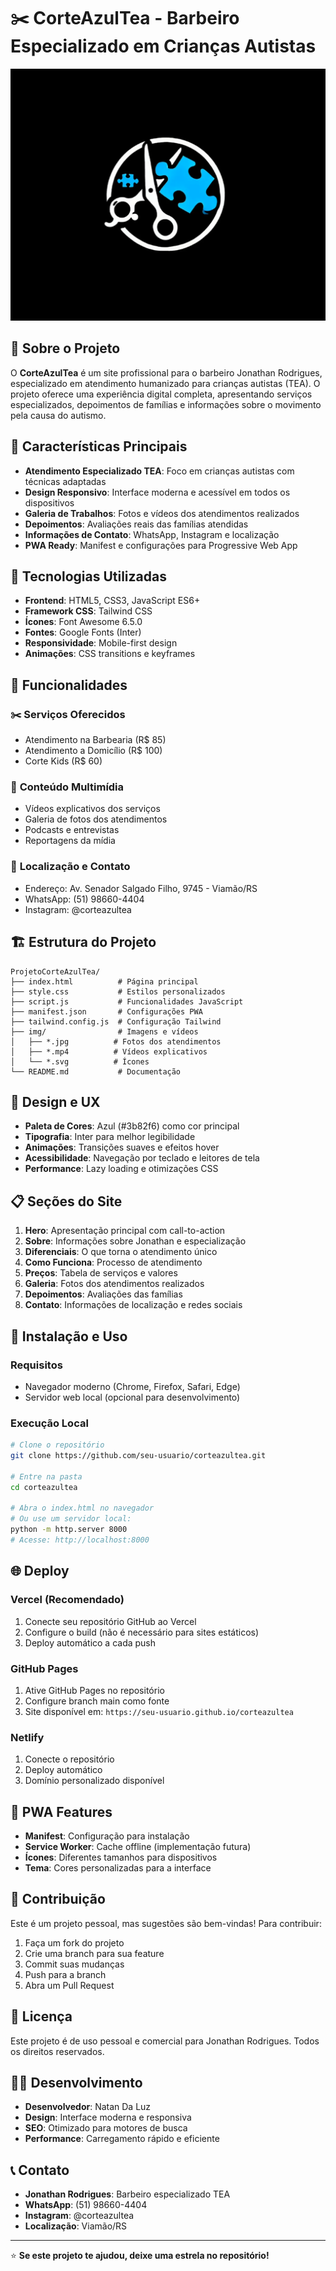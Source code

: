 # ✂️ CorteAzulTea - Barbeiro Especializado em Crianças Autistas

![CorteAzulTea](img/capaprojeto.png)

## 🎯 **Sobre o Projeto**

O **CorteAzulTea** é um site profissional para o barbeiro Jonathan Rodrigues, especializado em atendimento humanizado para crianças autistas (TEA). O projeto oferece uma experiência digital completa, apresentando serviços especializados, depoimentos de famílias e informações sobre o movimento pela causa do autismo.

## 🌟 **Características Principais**

- **Atendimento Especializado TEA**: Foco em crianças autistas com técnicas adaptadas
- **Design Responsivo**: Interface moderna e acessível em todos os dispositivos
- **Galeria de Trabalhos**: Fotos e vídeos dos atendimentos realizados
- **Depoimentos**: Avaliações reais das famílias atendidas
- **Informações de Contato**: WhatsApp, Instagram e localização
- **PWA Ready**: Manifest e configurações para Progressive Web App

## 🚀 **Tecnologias Utilizadas**

- **Frontend**: HTML5, CSS3, JavaScript ES6+
- **Framework CSS**: Tailwind CSS
- **Ícones**: Font Awesome 6.5.0
- **Fontes**: Google Fonts (Inter)
- **Responsividade**: Mobile-first design
- **Animações**: CSS transitions e keyframes

## 📱 **Funcionalidades**

### ✂️ **Serviços Oferecidos**
- Atendimento na Barbearia (R$ 85)
- Atendimento a Domicílio (R$ 100)
- Corte Kids (R$ 60)

### 🎥 **Conteúdo Multimídia**
- Vídeos explicativos dos serviços
- Galeria de fotos dos atendimentos
- Podcasts e entrevistas
- Reportagens da mídia

### 📍 **Localização e Contato**
- Endereço: Av. Senador Salgado Filho, 9745 - Viamão/RS
- WhatsApp: (51) 98660-4404
- Instagram: @corteazultea

## 🏗️ **Estrutura do Projeto**

```
ProjetoCorteAzulTea/
├── index.html          # Página principal
├── style.css           # Estilos personalizados
├── script.js           # Funcionalidades JavaScript
├── manifest.json       # Configurações PWA
├── tailwind.config.js  # Configuração Tailwind
├── img/                # Imagens e vídeos
│   ├── *.jpg          # Fotos dos atendimentos
│   ├── *.mp4          # Vídeos explicativos
│   └── *.svg          # Ícones
└── README.md           # Documentação
```

## 🎨 **Design e UX**

- **Paleta de Cores**: Azul (#3b82f6) como cor principal
- **Tipografia**: Inter para melhor legibilidade
- **Animações**: Transições suaves e efeitos hover
- **Acessibilidade**: Navegação por teclado e leitores de tela
- **Performance**: Lazy loading e otimizações CSS

## 📋 **Seções do Site**

1. **Hero**: Apresentação principal com call-to-action
2. **Sobre**: Informações sobre Jonathan e especialização
3. **Diferenciais**: O que torna o atendimento único
4. **Como Funciona**: Processo de atendimento
5. **Preços**: Tabela de serviços e valores
6. **Galeria**: Fotos dos atendimentos realizados
7. **Depoimentos**: Avaliações das famílias
8. **Contato**: Informações de localização e redes sociais

## 🔧 **Instalação e Uso**

### **Requisitos**
- Navegador moderno (Chrome, Firefox, Safari, Edge)
- Servidor web local (opcional para desenvolvimento)

### **Execução Local**
```bash
# Clone o repositório
git clone https://github.com/seu-usuario/corteazultea.git

# Entre na pasta
cd corteazultea

# Abra o index.html no navegador
# Ou use um servidor local:
python -m http.server 8000
# Acesse: http://localhost:8000
```

## 🌐 **Deploy**

### **Vercel (Recomendado)**
1. Conecte seu repositório GitHub ao Vercel
2. Configure o build (não é necessário para sites estáticos)
3. Deploy automático a cada push

### **GitHub Pages**
1. Ative GitHub Pages no repositório
2. Configure branch main como fonte
3. Site disponível em: `https://seu-usuario.github.io/corteazultea`

### **Netlify**
1. Conecte o repositório
2. Deploy automático
3. Domínio personalizado disponível

## 📱 **PWA Features**

- **Manifest**: Configuração para instalação
- **Service Worker**: Cache offline (implementação futura)
- **Ícones**: Diferentes tamanhos para dispositivos
- **Tema**: Cores personalizadas para a interface

## 🤝 **Contribuição**

Este é um projeto pessoal, mas sugestões são bem-vindas! Para contribuir:

1. Faça um fork do projeto
2. Crie uma branch para sua feature
3. Commit suas mudanças
4. Push para a branch
5. Abra um Pull Request

## 📄 **Licença**

Este projeto é de uso pessoal e comercial para Jonathan Rodrigues. Todos os direitos reservados.

## 👨‍💻 **Desenvolvimento**

- **Desenvolvedor**: Natan Da Luz
- **Design**: Interface moderna e responsiva
- **SEO**: Otimizado para motores de busca
- **Performance**: Carregamento rápido e eficiente

## 📞 **Contato**

- **Jonathan Rodrigues**: Barbeiro especializado TEA
- **WhatsApp**: (51) 98660-4404
- **Instagram**: @corteazultea
- **Localização**: Viamão/RS

---

⭐ **Se este projeto te ajudou, deixe uma estrela no repositório!**
